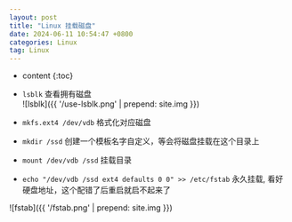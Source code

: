 ```yaml
---
layout: post
title: "Linux 挂载磁盘"
date: 2024-06-11 10:54:47 +0800
categories: Linux
tag: Linux
---
```


* content
{:toc}

* `lsblk` 查看拥有磁盘  
![lsblk]({{ '/use-lsblk.png' | prepend: site.img  }})

* `mkfs.ext4 /dev/vdb` 格式化对应磁盘  

* `mkdir /ssd` 创建一个模板名字自定义，等会将磁盘挂载在这个目录上  

* `mount /dev/vdb /ssd` 挂载目录  

* `echo "/dev/vdb /ssd ext4 defaults 0 0" >> /etc/fstab` 永久挂载, 看好硬盘地址，这个配错了后重启就启不起来了

![fstab]({{ '/fstab.png' | prepend: site.img  }})
